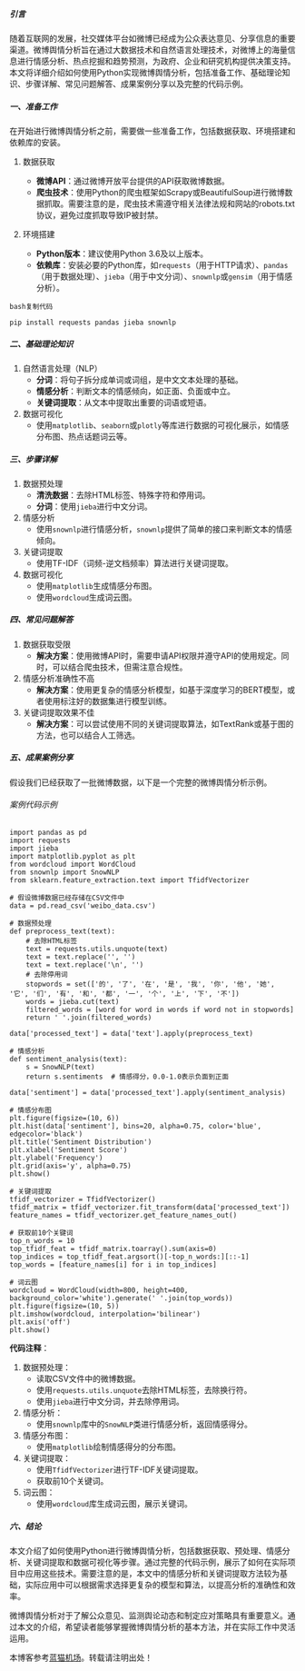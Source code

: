 
##### 引言


随着互联网的发展，社交媒体平台如微博已经成为公众表达意见、分享信息的重要渠道。微博舆情分析旨在通过大数据技术和自然语言处理技术，对微博上的海量信息进行情感分析、热点挖掘和趋势预测，为政府、企业和研究机构提供决策支持。本文将详细介绍如何使用Python实现微博舆情分析，包括准备工作、基础理论知识、步骤详解、常见问题解答、成果案例分享以及完整的代码示例。


##### 一、准备工作


在开始进行微博舆情分析之前，需要做一些准备工作，包括数据获取、环境搭建和依赖库的安装。


1. 数据获取


	* **微博API**：通过微博开放平台提供的API获取微博数据。
	* **爬虫技术**：使用Python的爬虫框架如Scrapy或BeautifulSoup进行微博数据抓取。需要注意的是，爬虫技术需遵守相关法律法规和网站的robots.txt协议，避免过度抓取导致IP被封禁。
2. 环境搭建


	* **Python版本**：建议使用Python 3\.6及以上版本。
	* **依赖库**：安装必要的Python库，如`requests`（用于HTTP请求）、`pandas`（用于数据处理）、`jieba`（用于中文分词）、`snownlp`或`gensim`（用于情感分析）。
```
bash复制代码

pip install requests pandas jieba snownlp

```


##### 二、基础理论知识


1. 自然语言处理（NLP）
	* **分词**：将句子拆分成单词或词组，是中文文本处理的基础。
	* **情感分析**：判断文本的情感倾向，如正面、负面或中立。
	* **关键词提取**：从文本中提取出重要的词语或短语。
2. 数据可视化
	* 使用`matplotlib`、`seaborn`或`plotly`等库进行数据的可视化展示，如情感分布图、热点话题词云等。


##### 三、步骤详解


1. 数据预处理
	* **清洗数据**：去除HTML标签、特殊字符和停用词。
	* **分词**：使用`jieba`进行中文分词。
2. 情感分析
	* 使用`snownlp`进行情感分析，`snownlp`提供了简单的接口来判断文本的情感倾向。
3. 关键词提取
	* 使用TF\-IDF（词频\-逆文档频率）算法进行关键词提取。
4. 数据可视化
	* 使用`matplotlib`生成情感分布图。
	* 使用`wordcloud`生成词云图。


##### 四、常见问题解答


1. 数据获取受限
	* **解决方案**：使用微博API时，需要申请API权限并遵守API的使用规定。同时，可以结合爬虫技术，但需注意合规性。
2. 情感分析准确性不高
	* **解决方案**：使用更复杂的情感分析模型，如基于深度学习的BERT模型，或者使用标注好的数据集进行模型训练。
3. 关键词提取效果不佳
	* **解决方案**：可以尝试使用不同的关键词提取算法，如TextRank或基于图的方法，也可以结合人工筛选。


##### 五、成果案例分享


假设我们已经获取了一批微博数据，以下是一个完整的微博舆情分析示例。


###### 案例代码示例



```
import pandas as pd  
import requests  
import jieba  
import matplotlib.pyplot as plt  
from wordcloud import WordCloud  
from snownlp import SnowNLP  
from sklearn.feature_extraction.text import TfidfVectorizer  
  
# 假设微博数据已经存储在CSV文件中  
data = pd.read_csv('weibo_data.csv')  
  
# 数据预处理  
def preprocess_text(text):  
    # 去除HTML标签  
    text = requests.utils.unquote(text)  
    text = text.replace('', '')  
    text = text.replace('\n', '')  
    # 去除停用词  
    stopwords = set(['的', '了', '在', '是', '我', '你', '他', '她', '它', '们', '有', '和', '都', '一', '个', '上', '下', '不'])  
    words = jieba.cut(text)  
    filtered_words = [word for word in words if word not in stopwords]  
    return ' '.join(filtered_words)  
  
data['processed_text'] = data['text'].apply(preprocess_text)  
  
# 情感分析  
def sentiment_analysis(text):  
    s = SnowNLP(text)  
    return s.sentiments  # 情感得分，0.0-1.0表示负面到正面  
  
data['sentiment'] = data['processed_text'].apply(sentiment_analysis)  
  
# 情感分布图  
plt.figure(figsize=(10, 6))  
plt.hist(data['sentiment'], bins=20, alpha=0.75, color='blue', edgecolor='black')  
plt.title('Sentiment Distribution')  
plt.xlabel('Sentiment Score')  
plt.ylabel('Frequency')  
plt.grid(axis='y', alpha=0.75)  
plt.show()  
  
# 关键词提取  
tfidf_vectorizer = TfidfVectorizer()  
tfidf_matrix = tfidf_vectorizer.fit_transform(data['processed_text'])  
feature_names = tfidf_vectorizer.get_feature_names_out()  
  
# 获取前10个关键词  
top_n_words = 10  
top_tfidf_feat = tfidf_matrix.toarray().sum(axis=0)  
top_indices = top_tfidf_feat.argsort()[-top_n_words:][::-1]  
top_words = [feature_names[i] for i in top_indices]  
  
# 词云图  
wordcloud = WordCloud(width=800, height=400, background_color='white').generate(' '.join(top_words))  
plt.figure(figsize=(10, 5))  
plt.imshow(wordcloud, interpolation='bilinear')  
plt.axis('off')  
plt.show()

```

**代码注释**：


1. 数据预处理：
	* 读取CSV文件中的微博数据。
	* 使用`requests.utils.unquote`去除HTML标签，去除换行符。
	* 使用`jieba`进行中文分词，并去除停用词。
2. 情感分析：
	* 使用`snownlp`库中的`SnowNLP`类进行情感分析，返回情感得分。
3. 情感分布图：
	* 使用`matplotlib`绘制情感得分的分布图。
4. 关键词提取：
	* 使用`TfidfVectorizer`进行TF\-IDF关键词提取。
	* 获取前10个关键词。
5. 词云图：
	* 使用`wordcloud`库生成词云图，展示关键词。


##### 六、结论


本文介绍了如何使用Python进行微博舆情分析，包括数据获取、预处理、情感分析、关键词提取和数据可视化等步骤。通过完整的代码示例，展示了如何在实际项目中应用这些技术。需要注意的是，本文中的情感分析和关键词提取方法较为基础，实际应用中可以根据需求选择更复杂的模型和算法，以提高分析的准确性和效率。


微博舆情分析对于了解公众意见、监测舆论动态和制定应对策略具有重要意义。通过本文的介绍，希望读者能够掌握微博舆情分析的基本方法，并在实际工作中灵活运用。


 本博客参考[蓝猫机场](https://fenfang.org)。转载请注明出处！

